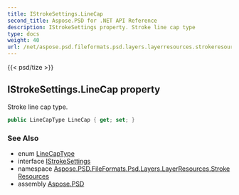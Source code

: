 ```yaml
---
title: IStrokeSettings.LineCap
second_title: Aspose.PSD for .NET API Reference
description: IStrokeSettings property. Stroke line cap type
type: docs
weight: 40
url: /net/aspose.psd.fileformats.psd.layers.layerresources.strokeresources/istrokesettings/linecap/
---
```

{{< psd/tize >}}
## IStrokeSettings.LineCap property

Stroke line cap type.

```csharp
public LineCapType LineCap { get; set; }
```

### See Also

* enum [LineCapType](../../linecaptype/)
* interface [IStrokeSettings](../)
* namespace [Aspose.PSD.FileFormats.Psd.Layers.LayerResources.StrokeResources](../../istrokesettings/)
* assembly [Aspose.PSD](../../../)


